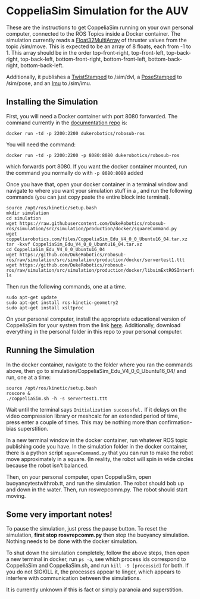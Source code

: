# CoppeliaSim Simulation for the AUV

These are the instructions to get CoppeliaSim running on your own personal computer, connected to the ROS Topics inside a Docker container. The simulation currently reads a [Float32MultiArray](http://docs.ros.org/melodic/api/std_msgs/html/msg/Float32MultiArray.html) of thruster values from the topic /sim/move. This is expected to be an array of 8 floats, each from -1 to 1. This array should be in the order top-front-right, top-front-left, top-back-right, top-back-left, bottom-front-right, bottom-front-left, bottom-back-right, bottom-back-left.

Additionally, it publishes a [TwistStamped](http://docs.ros.org/melodic/api/geometry_msgs/html/msg/TwistStamped.html) to /sim/dvl, a [PoseStamped](http://docs.ros.org/melodic/api/geometry_msgs/html/msg/PoseStamped.html) to /sim/pose, and an [Imu](http://docs.ros.org/melodic/api/sensor_msgs/html/msg/Imu.html) to /sim/imu.

## Installing the Simulation

First, you will need a Docker container with port 8080 forwarded. The command currently in the [documentation repo](https://github.com/DukeRobotics/documentation/tree/master/docker) is:

`docker run -td -p 2200:2200 dukerobotics/robosub-ros`

You will need the command:

`docker run -td -p 2200:2200 -p 8080:8080 dukerobotics/robosub-ros`

which forwards port 8080. If you want the docker container mounted, run the command you normally do with `-p 8080:8080` added

Once you have that, open your docker container in a terminal window and navigate to where you want your simulation stuff in a , and run the following commands (you can just copy paste the entire block into terminal).

```
source /opt/ros/kinetic/setup.bash
mkdir simulation
cd simulation
wget https://raw.githubusercontent.com/DukeRobotics/robosub-ros/simulation/src/simulation/production/docker/squareCommand.py
wget coppeliarobotics.com/files/CoppeliaSim_Edu_V4_0_0_Ubuntu16_04.tar.xz
tar -kxvf CoppeliaSim_Edu_V4_0_0_Ubuntu16_04.tar.xz
cd CoppeliaSim_Edu_V4_0_0_Ubuntu16_04
wget https://github.com/DukeRobotics/robosub-ros/raw/simulation/src/simulation/production/docker/servertest1.ttt
wget https://github.com/DukeRobotics/robosub-ros/raw/simulation/src/simulation/production/docker/libsimExtROSInterface.so
ls
```

Then run the following commands, one at a time.

```
sudo apt-get update
sudo apt-get install ros-kinetic-geometry2
sudo apt-get install xsltproc
```

On your personal computer, install the appropriate educational version of CoppeliaSim for your system from the link [here](http://coppeliarobotics.com/downloads). Additionally, download everything in the personal folder in this repo to your personal computer.

## Running the Simulation

In the docker container, navigate to the folder where you ran the commands above, then go to simulation/CoppeliaSim_Edu_V4_0_0_Ubuntu16_04/ and run, one at a time:

```
source /opt/ros/kinetic/setup.bash
roscore &
./coppeliaSim.sh -h -s servertest1.ttt
```

Wait until the terminal says `Initialization successful.` If it delays on the video compression library or meshcalc for an extended period of time, press enter a couple of times. This may be nothing more than confirmation-bias superstition.

In a new terminal window in the docker container, run whatever ROS topic publishing code you have. In the simulation folder in the docker container, there is a python script `squareCommand.py` that you can run to make the robot move approximately in a square. (In reality, the robot will spin in wide circles because the robot isn't balanced.

Then, on your personal computer, open CoppeliaSim, open buoyancytestwithrob.tt, and run the simulation. The robot should bob up and down in the water. Then, run rosvrepcomm.py. The robot should start moving.

## Some very important notes!

To pause the simulation, just press the pause button. To reset the simulation, **first stop rosvrepcomm.py** then stop the buoyancy simulation. Nothing needs to be done with the docker simulation.

To shut down the simulation completely, follow the above steps, then open a new terminal in docker, run `ps -a`, see which process ids correspond to CoppeliaSim and CoppeliaSim.sh, and run `kill -9 [processid]` for both. If you do not SIGKILL it, the processes appear to linger, which appears to interfere with communication between the simulations.

It is currently unknown if this is fact or simply paranoia and superstition.
